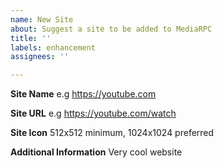 ```yaml
---
name: New Site
about: Suggest a site to be added to MediaRPC
title: ''
labels: enhancement
assignees: ''

---
```


**Site Name**
e.g https://youtube.com

**Site URL**
e.g https://youtube.com/watch

**Site Icon**
512x512 minimum, 1024x1024 preferred 

**Additional Information**
Very cool website
